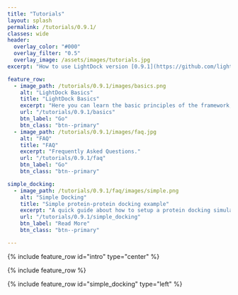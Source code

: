 ```yaml
---
title: "Tutorials"
layout: splash
permalink: /tutorials/0.9.1/
classes: wide
header:
  overlay_color: "#000"
  overlay_filter: "0.5"
  overlay_image: /assets/images/tutorials.jpg
excerpt: "How to use LightDock version [0.9.1](https://github.com/lightdock/lightdock/releases/tag/0.9.1)"

feature_row:
  - image_path: /tutorials/0.9.1/images/basics.png
    alt: "LightDock Basics"
    title: "LightDock Basics"
    excerpt: "Here you can learn the basic principles of the framework, as well as important details on how to address your modeling."
    url: "/tutorials/0.9.1/basics"
    btn_label: "Go"
    btn_class: "btn--primary"
  - image_path: /tutorials/0.9.1/images/faq.jpg 
    alt: "FAQ"
    title: "FAQ"
    excerpt: "Frequently Asked Questions."
    url: "/tutorials/0.9.1/faq"
    btn_label: "Go"
    btn_class: "btn--primary"

simple_docking:
  - image_path: /tutorials/0.9.1/faq/images/simple.png
    alt: "Simple Docking"
    title: "Simple protein-protein docking example"
    excerpt: "A quick guide about how to setup a protein docking simulation with LightDock."
    url: "/tutorials/0.9.1/simple_docking"
    btn_label: "Read More"
    btn_class: "btn--primary"

---
```


{% include feature_row id="intro" type="center" %}

{% include feature_row %}

{% include feature_row id="simple_docking" type="left" %}

